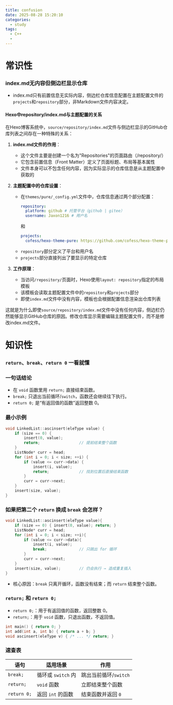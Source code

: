 ```yaml
---
title: confusion
date: 2025-08-28 15:20:10
categories:
  - study
tags:
  - C++
  - 
---
```

# 常识性
### index.md无内容但侧边栏显示仓库
- index.md只有前置信息无实际内容，侧边栏仓库信息配置在主题配置文件的`projects`和`repository`部分，非Markdown文件内容决定。

#### Hexo中repository/index.md与主题配置的关系
在Hexo博客系统中，`source/repository/index.md`文件与侧边栏显示的GitHub仓库列表之间存在一种特殊的关系：

1. **index.md文件的作用**：
   - 这个文件主要是创建一个名为"Repositories"的页面路由（/repository/）
   - 它包含前置信息（Front Matter）定义了页面标题、布局等基本属性
   - 文件本身可以不包含任何内容，因为实际显示的仓库信息是从主题配置中获取的

2. **主题配置中的仓库设置**：
   - 在`themes/pure/_config.yml`文件中，仓库信息通过两个部分配置：
     ```yaml
     repository:
       platform: github # 托管平台（github | gitee）
       username: Jaxon1216 # 用户名
     ```
     和
     ```yaml
     projects:
       cofess/hexo-theme-pure: https://github.com/cofess/hexo-theme-pure
     ```
   - `repository`部分定义了平台和用户名
   - `projects`部分直接列出了要显示的特定仓库

3. **工作原理**：
   - 当访问`/repository/`页面时，Hexo使用`layout: repository`指定的布局模板
   - 该模板会读取主题配置文件中的`repository`和`projects`部分
   - 即使`index.md`文件中没有内容，模板也会根据配置信息渲染出仓库列表

这就是为什么即使`source/repository/index.md`文件中没有任何内容，侧边栏仍然能够显示GitHub仓库的原因。修改仓库显示需要编辑主题配置文件，而不是修改index.md文件。


# 知识性
### `return`、`break`、`return 0` 一看就懂

### 一句话结论

- 在 `void` 函数里用 `return;` 直接结束函数。
- `break;` 只退出当前循环/`switch`，函数还会继续往下执行。
- `return 0;` 是“有返回值的函数”返回整数 0。

### 最小示例

```cpp
void LinkedList::ascinsert(eleType value) {
    if (size == 0) {
        insert(0, value);
        return;                 // 提前结束整个函数
    }
    ListNode* curr = head;
    for (int i = 0; i < size; ++i) {
        if (value <= curr->data) {
            insert(i, value);
            return;             // 找到位置后直接结束函数
        }
        curr = curr->next;
    }
    insert(size, value);
}
```

### 如果把第二个 `return` 换成 `break` 会怎样？

```cpp
void LinkedList::ascinsert(eleType value){
    if (size == 0) { insert(0, value); return; }
    ListNode* curr = head;
    for (int i = 0; i < size; ++i){
        if (value <= curr->data){
            insert(i, value);
            break;              // 只跳出 for 循环
        }
        curr = curr->next;
    }
    insert(size, value);        // 仍会执行 → 造成重复插入
}
```

- 核心原因：`break` 只离开循环，函数没有结束；而 `return` 结束整个函数。

### `return;` 和 `return 0;`

- `return 0;`：用于有返回值的函数，返回整数 0。
- `return;`：用于 `void` 函数，只退出函数，不返回值。

```cpp
int main() { return 0; }
int add(int a, int b) { return a + b; }
void ascinsert(eleType v) { /* ... */ return; }
```

### 速查表

| 语句        | 适用场景           | 作用                    |
| ----------- | ------------------ | ----------------------- |
| `break;`    | 循环或 `switch` 内 | 跳出当前循环/`switch`   |
| `return;`   | `void` 函数        | 立即结束整个函数        |
| `return 0;` | 返回 `int` 的函数  | 结束函数并返回 `0`      |
